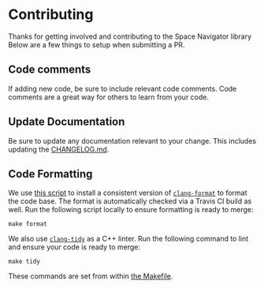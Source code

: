 # Contributing

Thanks for getting involved and contributing to the Space Navigator library Below are a few things to setup when submitting a PR.

## Code comments

If adding new code, be sure to include relevant code comments. Code comments are a great way for others to learn from your code. 

## Update Documentation

Be sure to update any documentation relevant to your change. This includes updating the [CHANGELOG.md](./CHANGELOG.md).

## Code Formatting

We use [this script](/scripts/format.sh#L20) to install a consistent version of [`clang-format`](https://clang.llvm.org/docs/ClangFormat.html) to format the code base. The format is automatically checked via a Travis CI build as well. Run the following script locally to ensure formatting is ready to merge:

    make format

We also use [`clang-tidy`](https://clang.llvm.org/extra/clang-tidy/) as a C++ linter. Run the following command to lint and ensure your code is ready to merge:

	make tidy

These commands are set from within [the Makefile](./Makefile).